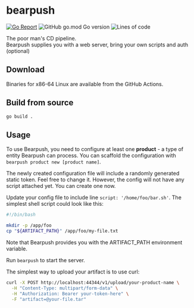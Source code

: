 # bearpush

[![Go Report](https://img.shields.io/badge/go%20report-A-green.svg?style=flat)](https://goreportcard.com/report/github.com/Frixuu/BearPush) ![GitHub go.mod Go version](https://img.shields.io/github/go-mod/go-version/Frixuu/BearPush) ![Lines of code](https://img.shields.io/tokei/lines/github/Frixuu/BearPush)

The poor man's CD pipeline.  
Bearpush supplies you with a web server, bring your own scripts and auth (optional)

## Download

Binaries for x86-64 Linux are available from the GitHub Actions.

## Build from source

```sh
go build .
```

## Usage

To use Bearpush, you need to configure at least one **product** - a type of entity Bearpush can process. You can scaffold the configuration with ```bearpush product new [product name]```.

The newly created configuration file will include a randomly generated static token. Feel free to change it. However, the config will not have any script attached yet. You can create one now.

Update your config file to include line ```script: '/home/foo/bar.sh'```. The simplest shell script could look like this:

```sh
#!/bin/bash

mkdir -p /app/foo
cp "${ARTIFACT_PATH}" /app/foo/my-file.txt
```

Note that Bearpush provides you with the ARTIFACT_PATH environment variable.

Run ```bearpush``` to start the server.

The simplest way to upload your artifact is to use curl:

```sh
curl -X POST http://localhost:44344/v1/upload/your-product-name \
  -H "Content-Type: multipart/form-data" \
  -H "Authorization: Bearer your-token-here" \
  -F "artifact=@your-file.tar"
```
